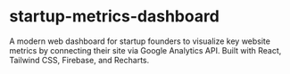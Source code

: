 # startup-metrics-dashboard
A modern web dashboard for startup founders to visualize key website metrics by connecting their site via Google Analytics API. Built with React, Tailwind CSS, Firebase, and Recharts.
